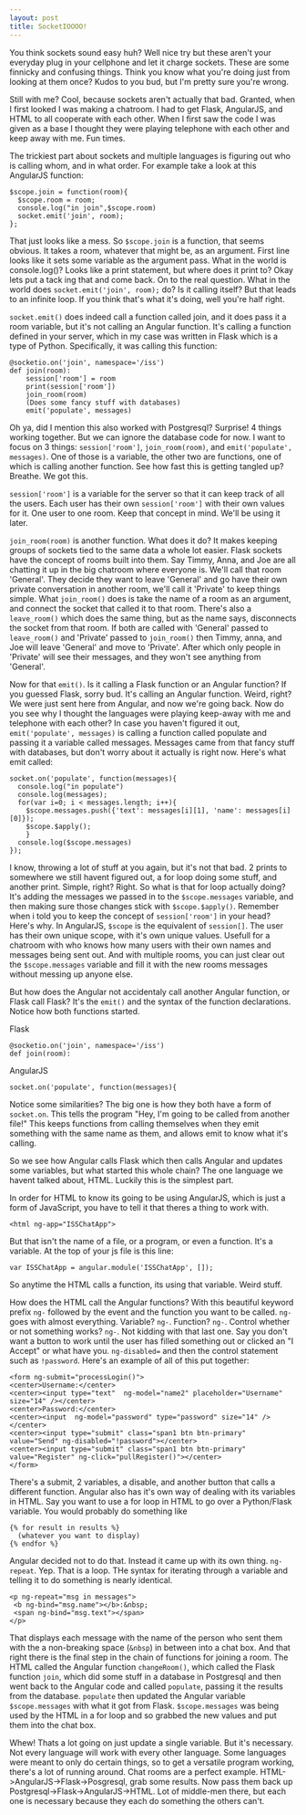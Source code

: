 ```yaml
---
layout: post
title: SocketIOOOO!
---
```


  You think sockets sound easy huh? Well nice try but these aren't your everyday plug in your cellphone and let it charge sockets. 
These are some finnicky and confusing things. Think you know what you're doing just from looking at them once? Kudos to you bud, but 
I'm pretty sure you're wrong.
  
  Still with me? Cool, because sockets aren't actually that bad. Granted, when I first looked I was making a chatroom. I had to get
Flask, AngularJS, and HTML to all cooperate with each other. When I first saw the code I was given as a base I thought they were
playing telephone with each other and keep away with me. Fun times.

  The trickiest part about sockets and multiple languages is figuring out who is calling whom, and in what order. For example take a look at this AngularJS function:

```
$scope.join = function(room){
  $scope.room = room;
  console.log("in join",$scope.room)
  socket.emit('join', room);
};
```

  That just looks like a mess. So `$scope.join` is a function, that seems obvious. It takes a room, whatever that might be, as an
argument. First line looks like it sets some variable as the argument pass. What in the world is console.log()? Looks like a print statement, but where does it print to? Okay lets put a tack ing that and come back. On to the real question. What in the world does `socket.emit('join', room);` do? Is it calling itself? But that leads to an infinite loop. If you think that's what it's doing, well you're half right.

  `socket.emit()` does indeed call a function called join, and it does pass it a room variable, but it's not calling an Angular function. It's calling a function defined in your server, which in my case was written in Flask which is a type of Python. Specifically, it was calling this function:
  
```
@socketio.on('join', namespace='/iss')
def join(room):
    session['room'] = room
    print(session['room'])
    join_room(room)
    (Does some fancy stuff with databases)
    emit('populate', messages)
```

  Oh ya, did I mention this also worked with Postgresql? Surprise! 4 things working together. But we can ignore the database code for now. I want to focus on 3 things: `session['room']`, `join_room(room)`, and `emit('populate', messages)`.
  One of those is a variable, the other two are functions, one of which is calling another function. See how fast this is getting tangled up? Breathe. We got this.
  
  `session['room']` is a variable for the server so that it can keep track of all the users. Each user has their own `session['room']` with their own values for it. One user to one room. Keep that concept in mind. We'll be using it later. 
  
  `join_room(room)` is another function. What does it do? It makes keeping groups of sockets tied to the same data a whole lot easier. Flask sockets have the concept of rooms built into them. Say Timmy, Anna, and Joe are all chatting it up in the big chatroom where everyone is. We'll call that room 'General'. They decide they want to leave 'General' and go have their own private conversation in another room, we'll call it 'Private' to keep things simple. What `join_room()` does is take the name of a room as an argument, and connect the socket that called it to that room. There's also a `leave_room()` which does the same thing, but as the name says, disconnects the socket from that room. If both are called with 'General' passed to `leave_room()` and 'Private' passed to `join_room()` then Timmy, anna, and Joe will leave 'General' and move to 'Private'. After which only people in 'Private' will see their messages, and they won't see anything from 'General'.
  
  Now for that `emit()`. Is it calling a Flask function or an Angular function? If you guessed Flask, sorry bud. It's calling an Angular function. Weird, right? We were just sent here from Angular, and now we're going back. Now do you see why I thought the languages were playing keep-away with me and telephone with each other? In case you haven't figured it out, `emit('populate', messages)` is calling a function called populate and passing it a variable called messages. Messages came from that fancy stuff with databases, but don't worry about it actually is right now. Here's what emit called:
  
```
socket.on('populate', function(messages){
  console.log("in populate")
  console.log(messages);
  for(var i=0; i < messages.length; i++){
    $scope.messages.push({'text': messages[i][1], 'name': messages[i][0]});
    $scope.$apply();
    }
  console.log($scope.messages)
});
```

I know, throwing a lot of stuff at you again, but it's not that bad. 2 prints to somewhere we still havent figured out, a for loop doing some stuff, and another print. Simple, right? Right. So what is that for loop actually doing? It's adding the messages we passed in to the `$scope.messages` variable, and then making sure those changes stick with `$scope.$apply()`. Remember when i told you to keep the concept of `session['room']` in your head? Here's why. In AngularJS, `$scope` is the equivalent of `session[]`. The user has their own unique scope, with it's own unique values. Usefull for a chatroom with who knows how many users with their own names and messages being sent out. And with multiple rooms, you can just clear out the `$scope.messages` variable and fill it with the new rooms messages without messing up anyone else.

But how does the Angular not accidentaly call another Angular function, or Flask call Flask? It's the `emit()` and the syntax of the function declarations. Notice how both functions started.

Flask

```
@socketio.on('join', namespace='/iss')
def join(room):
```

AngularJS

```
socket.on('populate', function(messages){
```

Notice some similarities? The big one is how they both have a form of `socket.on`. This tells the program "Hey, I'm going to be called from another file!" This keeps functions from calling themselves when they emit something with the same name as them, and allows emit to know what it's calling.

So we see how Angular calls Flask which then calls Angular and updates some variables, but what started this whole chain? The one language we havent talked about, HTML. Luckily this is the simplest part.

In order for HTML to know its going to be using AngularJS, which is just a form of JavaScript, you have to tell it that theres a thing to work with.

```
<html ng-app="ISSChatApp">
```

But that isn't the name of a file, or a program, or even a function. It's a variable. At the top of your js file is this line:

```
var ISSChatApp = angular.module('ISSChatApp', []);
```

So anytime the HTML calls a function, its using that variable. Weird stuff.

How does the HTML call the Angular functions? With this beautiful keyword prefix `ng-` followed by the event and the function you want to be called. `ng-` goes with almost everything. Variable? `ng-`. Function? `ng-`. Control whether or not something works? `ng-`. Not kidding with that last one. Say you don't want a button to work until the user has filled something out or clicked an "I Accept" or what have you. `ng-disabled=` and then the control statement such as `!password`. Here's an example of all of this put together:

```
<form ng-submit="processLogin()">
<center>Username:</center>
<center><input type="text"  ng-model="name2" placeholder="Username" size="14" /></center>
<center>Password:</center>
<center><input  ng-model="password" type="password" size="14" /></center>
<center><input type="submit" class="span1 btn btn-primary" value="Send" ng-disabled="!password"></center>
<center><input type="submit" class="span1 btn btn-primary" value="Register" ng-click="pullRegister()"></center>
</form>
```

There's a submit, 2 variables, a disable, and another button that calls a different function. Angular also has it's own way of dealing with its variables in HTML. Say you want to use a for loop in HTML to go over a Python/Flask variable. You would probably do something like

```
{% for result in results %}
  (whatever you want to display)
{% endfor %}
```

Angular decided not to do that. Instead it came up with its own thing. `ng-repeat`. Yep. That is a loop. THe syntax for iterating through a variable and telling it to do something is nearly identical.

```
<p ng-repeat="msg in messages">
 <b ng-bind="msg.name"></b>:&nbsp;
 <span ng-bind="msg.text"></span>
</p>
```

That displays each message with the name of the person who sent them with the a non-breaking space (`&nbsp`) in between into a chat box. And that right there is the final step in the chain of functions for joining a room. The HTML called the Angular function `changeRoom()`, which called the Flask function `join`, which did some stuff in a database in Postgresql and then went back to the Angular code and called `populate`, passing it the results from the database. `populate` then updated the Angular variable `$scope.messages` with what it got from Flask. `$scope.messages` was being used by the HTML in a for loop and so grabbed the new values and put them into the chat box.

Whew! Thats a lot going on just update a single variable. But it's necessary. Not every language will work with every other language. Some languages were meant to only do certain things, so to get a versatile program working, there's a lot of running around. Chat rooms are a perfect example. HTML->AngularJS->Flask->Posgresql, grab some results. Now pass them back up Postgresql->Flask->AngularJS->HTML. Lot of middle-men there, but each one is necessary because they each do something the others can't.
